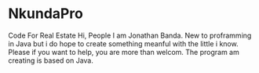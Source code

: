 # NkundaPro
Code For Real Estate
Hi, People
I am Jonathan Banda. New to proframming in Java but i do hope to create something meanful with the little i know. 
Please if you want to help, you are more than welcom.
The program am creating is based on Java. 
